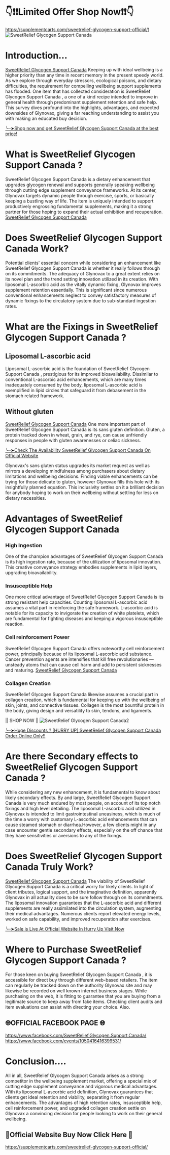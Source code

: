 # 👇❗❗Limited Offer Shop Now❗❗👇
https://supplementcarts.com/sweetrelief-glycogen-support-official/)
![SweetRelief Glycogen Support Canada](https://github.com/user-attachments/assets/49f95545-7248-41b4-956f-6515b7122b02)


# Introduction…     
 
[SweetRelief Glycogen Support Canada](https://www.facebook.com/SweetRelief.Glycogen.Support.Canada/)  Keeping up with ideal wellbeing is a higher priority than any time in recent memory in the present speedy world. As we explore through everyday stressors, ecological poisons, and dietary difficulties, the requirement for compelling wellbeing support supplements has flooded. One item that has collected consideration is SweetRelief Glycogen Support Canada , a one of a kind recipe intended to improve in general health through predominant supplement retention and safe help. This survey dives profound into the highlights, advantages, and expected downsides of Glynovax, giving a far reaching understanding to assist you with making an educated buy decision.

[╰┈➤Shop now and get SweetRelief Glycogen Support Canada at the best price!](https://supplementcarts.com/sweetrelief-glycogen-support-official/)

# What is SweetRelief Glycogen Support Canada ?

SweetRelief Glycogen Support Canada  is a dietary enhancement that upgrades glycogen renewal and supports generally speaking wellbeing through cutting edge supplement conveyance frameworks. At its center, Glynovax targets dynamic people through exercise, sports, or basically keeping a bustling way of life. The item is uniquely intended to support productively engrossing fundamental supplements, making it a strong partner for those hoping to expand their actual exhibition and recuperation. [SweetRelief Glycogen Support Canada](https://www.facebook.com/SweetRelief.Glycogen.Support.Canada/)

# Does SweetRelief Glycogen Support Canada  Work?

Potential clients' essential concern while considering an enhancement like SweetRelief Glycogen Support Canada  is whether it really follows through on its commitments. The adequacy of Glynovax to a great extent relies on its novel plan and the trend setting innovation utilized in its creation. With liposomal L-ascorbic acid as the vitally dynamic fixing, Glynovax improves supplement retention essentially. This is significant since numerous conventional enhancements neglect to convey satisfactory measures of dynamic fixings to the circulatory system due to sub-standard ingestion rates.

# What are the Fixings in SweetRelief Glycogen Support Canada ?

## Liposomal L-ascorbic acid
Liposomal L-ascorbic acid is the foundation of SweetRelief Glycogen Support Canada , prestigious for its improved bioavailability. Dissimilar to conventional L-ascorbic acid enhancements, which are many times inadequately consumed by the body, liposomal L-ascorbic acid is exemplified in lipid circles that safeguard it from debasement in the stomach related framework.

## Without gluten
[SweetRelief Glycogen Support Canada](https://www.facebook.com/SweetRelief.Glycogen.Support.Canada/)  One more important part of SweetRelief Glycogen Support Canada  is its sans gluten definition. Gluten, a protein tracked down in wheat, grain, and rye, can cause unfriendly responses in people with gluten awarenesses or celiac sickness.

[╰┈➤Check The Availability SweetRelief Glycogen Support Canada On Official Website](https://supplementcarts.com/sweetrelief-glycogen-support-official/)

Glynovax's sans gluten status upgrades its market request as well as mirrors a developing mindfulness among purchasers about dietary limitations and wellbeing decisions. Finding viable enhancements can be trying for those delicate to gluten, however Glynovax fills this hole with its insightfully planned equation. This inclusivity settles on it a brilliant decision for anybody hoping to work on their wellbeing without settling for less on dietary necessities.

# Advantages of SweetRelief Glycogen Support Canada 

### High Ingestion
One of the champion advantages of SweetRelief Glycogen Support Canada  is its high ingestion rate, because of the utilization of liposomal innovation. This creative conveyance strategy embodies supplements in lipid layers, upgrading bioavailability.

### Insusceptible Help
One more critical advantage of SweetRelief Glycogen Support Canada  is its strong resistant help capacities. Counting liposomal L-ascorbic acid assumes a vital part in reinforcing the safe framework. L-ascorbic acid is notable for its capacity to invigorate the creation of white platelets, which are fundamental for fighting diseases and keeping a vigorous insusceptible reaction.

### Cell reinforcement Power
SweetRelief Glycogen Support Canada  offers noteworthy cell reinforcement power, principally because of its liposomal L-ascorbic acid substance. Cancer prevention agents are intensifies that kill free revolutionaries — unsteady atoms that can cause cell harm and add to persistent sicknesses and maturing. [SweetRelief Glycogen Support Canada](https://www.facebook.com/SweetRelief.Glycogen.Support.Canada/)

### Collagen Creation
SweetRelief Glycogen Support Canada  likewise assumes a crucial part in collagen creation, which is fundamental for keeping up with the wellbeing of skin, joints, and connective tissues. Collagen is the most bountiful protein in the body, giving design and versatility to skin, tendons, and ligaments.

|| SHOP NOW ||
![SweetRelief Glycogen Support Canada2](https://github.com/user-attachments/assets/6d71bf45-f8d8-430f-94fc-7838ef087fa2)

[╰┈➤Huge Discounts ? [HURRY UP] SweetRelief Glycogen Support Canada Order Online Only!!](https://supplementcarts.com/sweetrelief-glycogen-support-official/)

# Are there Secondary effects to SweetRelief Glycogen Support Canada ?

While considering any new enhancement, it is fundamental to know about likely secondary effects. By and large, SweetRelief Glycogen Support Canada  is very much endured by most people, on account of its top notch fixings and high level detailing. The liposomal L-ascorbic acid utilized in Glynovax is intended to limit gastrointestinal uneasiness, which is much of the time a worry with customary L-ascorbic acid enhancements that can cause steamed stomach or diarrhea.However, a few clients might in any case encounter gentle secondary effects, especially on the off chance that they have sensitivities or aversions to any of the fixings.

# Does SweetRelief Glycogen Support Canada  Truly Work?

[SweetRelief Glycogen Support Canada](https://www.facebook.com/SweetRelief.Glycogen.Support.Canada/)  The viability of SweetRelief Glycogen Support Canada  is a critical worry for likely clients. In light of client tributes, logical support, and the imaginative definition, apparently Glynovax in all actuality does to be sure follow through on its commitments. The liposomal innovation guarantees that the L-ascorbic acid and different supplements are really assimilated into the circulation system, augmenting their medical advantages. Numerous clients report elevated energy levels, worked on safe capability, and improved recuperation after exercises.

[╰┈➤Sale is Live At Official Website In Hurry Up Visit Now](https://supplementcarts.com/sweetrelief-glycogen-support-official/)

# Where to Purchase SweetRelief Glycogen Support Canada ?

For those keen on buying SweetRelief Glycogen Support Canada , it is accessible for direct buy through different web-based retailers. The item can regularly be tracked down on the authority Glynovax site and may likewise be recorded on well known internet business stages. While purchasing on the web, it is fitting to guarantee that you are buying from a legitimate source to keep away from fake items. Checking client audits and item evaluations can assist with directing your choice. Also.

## 🌐OFFICIAL FACEBOOK PAGE 🌐

https://www.facebook.com/SweetRelief.Glycogen.Support.Canada/
https://www.facebook.com/events/1050416416399531/

# Conclusion….

All in all, SweetRelief Glycogen Support Canada  arises as a strong competitor in the wellbeing supplement market, offering a special mix of cutting edge supplement conveyance and vigorous medical advantages. With its liposomal L-ascorbic acid definition, Glynovax guarantees that clients get ideal retention and viability, separating it from regular enhancements. The advantages of high retention rates, insusceptible help, cell reinforcement power, and upgraded collagen creation settle on Glynovax a convincing decision for people looking to work on their general wellbeing.

## 💊Official Website Buy Now Click Here 💊

https://supplementcarts.com/sweetrelief-glycogen-support-official/
